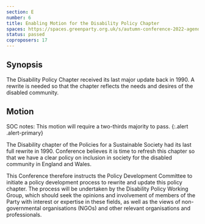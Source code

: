 ```yaml
---
section: E
number: 6
title: Enabling Motion for the Disability Policy Chapter
spaces: https://spaces.greenparty.org.uk/s/autumn-conference-2022-agenda-forum/?contentId=101775
status: passed
coproposers: 17
---
```

## Synopsis
The Disability Policy Chapter received its last major update back in 1990. A rewrite is needed so that the chapter reflects the needs and desires of the disabled community.

## Motion
SOC notes: This motion will require a two-thirds majority to pass.
{:.alert .alert-primary}

The Disability chapter of the Policies for a Sustainable Society had its last full rewrite in 1990. Conference believes it is time to refresh this chapter so that we have a clear policy on inclusion in society for the disabled community in England and Wales.

This Conference therefore instructs the Policy Development Committee to initiate a policy development process to rewrite and update this policy chapter. The process will be undertaken by the Disability Policy Working Group, which should seek the opinions and involvement of members of the Party with interest or expertise in these fields, as well as the views of non-governmental organisations (NGOs) and other relevant organisations and professionals.
